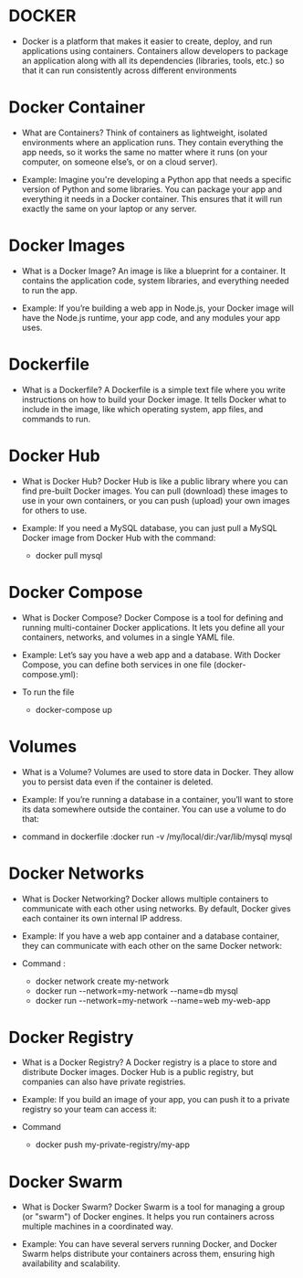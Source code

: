 # DOCKER

- Docker is a platform that makes it easier to create, deploy, and run applications using containers. Containers allow developers to package an application along with all its dependencies (libraries, tools, etc.) so that it can run consistently across different environments

# Docker Container

- What are Containers? Think of containers as lightweight, isolated environments where an application runs. They contain everything the app needs, so it works the same no matter where it runs (on your computer, on someone else’s, or on a cloud server).

- Example: Imagine you're developing a Python app that needs a specific version of Python and some libraries. You can package your app and everything it needs in a Docker container. This ensures that it will run exactly the same on your laptop or any server.

# Docker Images

- What is a Docker Image? An image is like a blueprint for a container. It contains the application code, system libraries, and everything needed to run the app.

- Example: If you’re building a web app in Node.js, your Docker image will have the Node.js runtime, your app code, and any modules your app uses.

# Dockerfile

- What is a Dockerfile? A Dockerfile is a simple text file where you write instructions on how to build your Docker image. It tells Docker what to include in the image, like which operating system, app files, and commands to run.

# Docker Hub

- What is Docker Hub? Docker Hub is like a public library where you can find pre-built Docker images. You can pull (download) these images to use in your own containers, or you can push (upload) your own images for others to use.

- Example: If you need a MySQL database, you can just pull a MySQL Docker image from Docker Hub with the command:
  - docker pull mysql

# Docker Compose

- What is Docker Compose? Docker Compose is a tool for defining and running multi-container Docker applications. It lets you define all your containers, networks, and volumes in a single YAML file.

- Example: Let’s say you have a web app and a database. With Docker Compose, you can define both services in one file (docker-compose.yml):

- To run the file
  - docker-compose up

# Volumes

- What is a Volume? Volumes are used to store data in Docker. They allow you to persist data even if the container is deleted.

- Example: If you’re running a database in a container, you’ll want to store its data somewhere outside the container. You can use a volume to do that:

- command in dockerfile :docker run -v /my/local/dir:/var/lib/mysql mysql

# Docker Networks

- What is Docker Networking? Docker allows multiple containers to communicate with each other using networks. By default, Docker gives each container its own internal IP address.

- Example: If you have a web app container and a database container, they can communicate with each other on the same Docker network:

- Command :
  - docker network create my-network
  - docker run --network=my-network --name=db mysql
  - docker run --network=my-network --name=web my-web-app

# Docker Registry

- What is a Docker Registry? A Docker registry is a place to store and distribute Docker images. Docker Hub is a public registry, but companies can also have private registries.

- Example: If you build an image of your app, you can push it to a private registry so your team can access it:

- Command
  - docker push my-private-registry/my-app

# Docker Swarm

- What is Docker Swarm? Docker Swarm is a tool for managing a group (or "swarm") of Docker engines. It helps you run containers across multiple machines in a coordinated way.

- Example: You can have several servers running Docker, and Docker Swarm helps distribute your containers across them, ensuring high availability and scalability.
